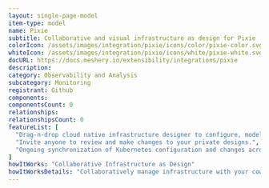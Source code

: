```yaml
---
layout: single-page-model
item-type: model
name: Pixie
subtitle: Collaborative and visual infrastructure as design for Pixie
colorIcon: /assets/images/integration/pixie/icons/color/pixie-color.svg
whiteIcon: /assets/images/integration/pixie/icons/white/pixie-white.svg
docURL: https://docs.meshery.io/extensibility/integrations/pixie
description: 
category: Observability and Analysis
subcategory: Monitoring
registrant: Github
components: 
componentsCount: 0
relationships: 
relationshipsCount: 0
featureList: [
  "Drag-n-drop cloud native infrastructure designer to configure, model, and deploy your workloads.",
  "Invite anyone to review and make changes to your private designs.",
  "Ongoing synchronization of Kubernetes configuration and changes across any number of clusters."
]
howItWorks: "Collaborative Infrastructure as Design"
howItWorksDetails: "Collaboratively manage infrastructure with your coworkers synchronously sharing the same designs."
---
```

